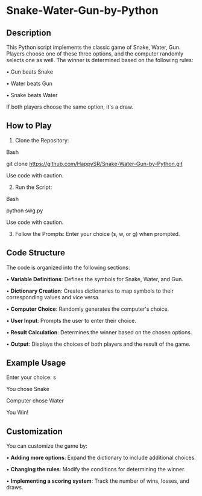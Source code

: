 # Snake-Water-Gun-by-Python
## Description

This Python script implements the classic game of Snake, Water, Gun. Players choose one of these three options, and the computer randomly selects one as well. The winner is determined based on the following rules:

• Gun beats Snake

• Water beats Gun

• Snake beats Water

If both players choose the same option, it's a draw.

## How to Play

1. Clone the Repository:
   
Bash

  git clone https://github.com/HappySR/Snake-Water-Gun-by-Python.git

Use code with caution.

2. Run the Script:
   
Bash

  python swg.py

Use code with caution.

3. Follow the Prompts: Enter your choice (s, w, or g) when prompted.
   
## Code Structure

The code is organized into the following sections:

• **Variable Definitions**: Defines the symbols for Snake, Water, and Gun.

• **Dictionary Creation**: Creates dictionaries to map symbols to their corresponding values and vice versa.

• **Computer Choice**: Randomly generates the computer's choice.

• **User Input**: Prompts the user to enter their choice.

• **Result Calculation**: Determines the winner based on the chosen options.

• **Output**: Displays the choices of both players and the result of the game.

## Example Usage

Enter your choice: s

You chose Snake

Computer chose Water

You Win!

## Customization

You can customize the game by:

• **Adding more options**: Expand the dictionary to include additional choices.

• **Changing the rules**: Modify the conditions for determining the winner.

• **Implementing a scoring system**: Track the number of wins, losses, and draws.
